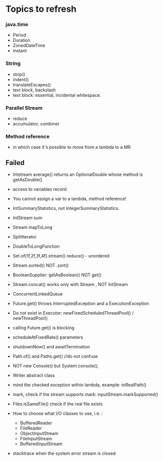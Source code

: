 # Topics to refresh
### java.time
- Period
- Duration
- ZonedDateTime
- Instant

###  String
- strip()
- indent()
- translateEscapes()
- text block, backslash
- text block: essential, incidental whitespace.

### Parallel Stream
- reduce
- accumulator, combiner
### Method reference
- in which case it's possible to move from a lambda to a MR

## Failed
- Intstream average() returns an OptionalDouble whose method is getAsDouble()
- access to variables record
- You cannot assign a var to a lambda, method reference!
- IntSummaryStatistics, not IntegerSummaryStatistics.
- IntStream sum
- Stream<Long> mapToLong
- SplitIterator
- DoubleToLongFunction
- Set.of(1f,2f,3f,4f).stream() reduce() - unordered
- Stream.sorted() NOT .sort()
- BooleanSupplier: getAsBoolean() NOT get()
- Stream.concat() works only with Stream , NOT IntStream

- ConcurrentLinkedQueue
- Future.get() throws  InterruptedException and a  ExecutionException
- Do not exist in Executor: newFixedScheduledThreadPool() / newThreadPool()
- calling Future.get() is blocking
- scheduleAtFixedRate() parameters
- shutdownNow() and awaitTermination

- Path.of() and Paths.get() //do not confuse
- NOT new Console() but System.console();
- Writer abstract class
- mind the checked exception within lambda, example: toRealPath()
- mark, check if the stream supports mark: inputStream.markSupported()
- Files.isSameFile() check if the real file exists
- How to choose what I/O classes to use, i.e. :
    - BufferedReader
    - FileReader
    - ObjectInputStream
    - FileInputStream
    - BufferedInputStream
- stacktrace when the system error stream is closed